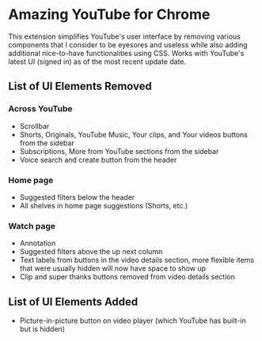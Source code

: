# Amazing YouTube for Chrome

This extension simplifies YouTube's user interface by
removing various components that I consider to be eyesores and
useless while also adding additional nice-to-have functionalities using CSS.
Works with YouTube's latest UI (signed in) as of the most recent update date.

## List of UI Elements Removed

### Across YouTube

- Scrollbar
- Shorts, Originals, YouTube Music, Your clips, and Your videos buttons from the sidebar
- Subscriptions, More from YouTube sections from the sidebar
- Voice search and create button from the header

### Home page

- Suggested filters below the header
- All shelves in home page suggestions (Shorts, etc.)

### Watch page

- Annotation
- Suggested filters above the up next column
- Text labels from buttons in the video details section,
  more flexible items that were usually hidden will
  now have space to show up
- Clip and super thanks buttons removed from video details section

## List of UI Elements Added

- Picture-in-picture button on video player
  (which YouTube has built-in but is hidden)
